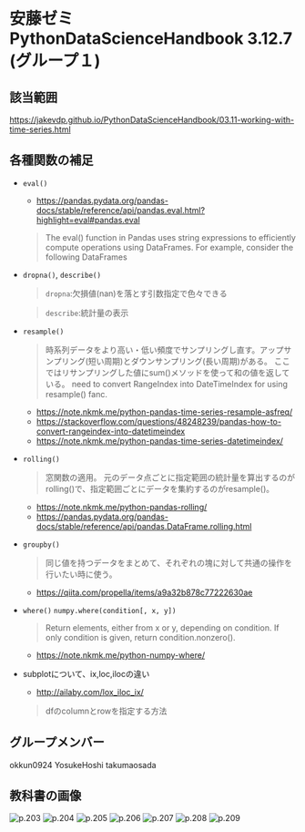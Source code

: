# 安藤ゼミ PythonDataScienceHandbook 3.12.7 (グループ１)
## 該当範囲　
<https://jakevdp.github.io/PythonDataScienceHandbook/03.11-working-with-time-series.html>

## 各種関数の補足
- `eval()`

  - <https://pandas.pydata.org/pandas-docs/stable/reference/api/pandas.eval.html?highlight=eval#pandas.eval>
  > The eval() function in Pandas uses string expressions to efficiently compute operations using DataFrames. For example, consider the following DataFrames

- `dropna()`, `describe()`

    > `dropna`:欠損値(nan)を落とす引数指定で色々できる
    
    > `describe`:統計量の表示
    
- `resample()`
  > 時系列データをより高い・低い頻度でサンプリングし直す。アップサンプリング(短い周期)とダウンサンプリング(長い周期)がある。
  ここではリサンプリングした値にsum()メソッドを使って和の値を返している。
  need to convert RangeIndex into DateTimeIndex for using resample() fanc.
  
  - <https://note.nkmk.me/python-pandas-time-series-resample-asfreq/>
  - <https://stackoverflow.com/questions/48248239/pandas-how-to-convert-rangeindex-into-datetimeindex>
  - <https://note.nkmk.me/python-pandas-time-series-datetimeindex/>
- `rolling()`
  > 窓関数の適用。
    元のデータ点ごとに指定範囲の統計量を算出するのがrolling()で、指定範囲ごとにデータを集約するのがresample()。
    
  - <https://note.nkmk.me/python-pandas-rolling/>
  - <https://pandas.pydata.org/pandas-docs/stable/reference/api/pandas.DataFrame.rolling.html>
  
- `groupby()`
  > 同じ値を持つデータをまとめて、それぞれの塊に対して共通の操作を行いたい時に使う。
  
  - <https://qiita.com/propella/items/a9a32b878c77222630ae>
  
- `where()`
  `numpy.where(condition[, x, y])`
  > Return elements, either from x or y, depending on condition.
    If only condition is given, return condition.nonzero().
    
  - <https://note.nkmk.me/python-numpy-where/>
  
- subplotについて、ix,loc,ilocの違い

  - <http://ailaby.com/lox_iloc_ix/>
  > dfのcolumnとrowを指定する方法
  
## グループメンバー
okkun0924 YosukeHoshi takumaosada

## 教科書の画像

![p.203](https://user-images.githubusercontent.com/29570642/58529286-3bc1ee00-8215-11e9-8af2-2c4fccc7f8eb.JPG)
![p.204](https://user-images.githubusercontent.com/29570642/58529287-3bc1ee00-8215-11e9-80d0-5fdeff02da85.JPG)
![p.205](https://user-images.githubusercontent.com/29570642/58529288-3bc1ee00-8215-11e9-879f-6f31c32d4924.JPG)
![p.206](https://user-images.githubusercontent.com/29570642/58529289-3c5a8480-8215-11e9-9c97-59fbba4ff254.JPG)
![p.207](https://user-images.githubusercontent.com/29570642/58529290-3c5a8480-8215-11e9-8602-0dfe234aa663.JPG)
![p.208](https://user-images.githubusercontent.com/29570642/58529291-3c5a8480-8215-11e9-95fb-edf11aa65adc.JPG)
![p.209](https://user-images.githubusercontent.com/29570642/58529292-3c5a8480-8215-11e9-8c34-194aeed6c364.JPG)
